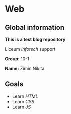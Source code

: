 # Web

## Global information

**This is a test blog repository**

Liceum *Infotech* support

**Group:** 10-1

**Name:** Zimin Nikita

## Goals

* Learn *HTML*
* Learn *CSS*
* Learn *JS*
